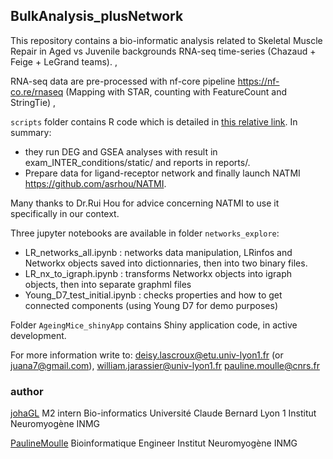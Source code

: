 ## BulkAnalysis_plusNetwork

This repository contains a bio-informatic analysis related to Skeletal Muscle Repair in Aged vs Juvenile backgrounds RNA-seq time-series (Chazaud + Feige + LeGrand teams).
,

RNA-seq data are pre-processed with nf-core pipeline https://nf-co.re/rnaseq (Mapping with STAR, counting with FeatureCount and StringTie)
,

`scripts` folder contains R code which is detailed in [this relative link](scripts/README_scripts.md). 
In summary:
- they run DEG and GSEA analyses with result in exam_INTER_conditions/static/ and reports in reports/.
- Prepare data for ligand-receptor network and finally launch NATMI  https://github.com/asrhou/NATMI. 

Many thanks to Dr.Rui Hou for advice concerning NATMI to use it specifically in our context.

Three jupyter notebooks are available in folder `networks_explore`:
* LR_networks_all.ipynb : networks data manipulation, LRinfos and Networkx objects saved into dictionnaries, then into two binary files.
* LR_nx_to_igraph.ipynb : transforms Networkx objects into igraph objects, then into separate graphml files
* Young_D7_test_initial.ipynb : checks properties and how to get connected components (using Young D7 for demo purposes)

Folder `AgeingMice_shinyApp` contains Shiny application code, in active development.


For more information write to:
deisy.lascroux@etu.univ-lyon1.fr (or juana7@gmail.com), 
william.jarassier@univ-lyon1.fr
pauline.moulle@cnrs.fr

### author
[johaGL](https://github.com/johaGL/)
M2 intern Bio-informatics
Université Claude Bernard Lyon 1
Institut Neuromyogène INMG

[PaulineMoulle](https://github.com/PaulineMoulle)
Bioinformatique Engineer
Institut Neuromyogène INMG

